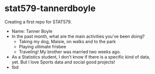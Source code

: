 # stat579-tannerdboyle
Creating a first repo for STAT579.

- Name: Tanner Boyle
- In the past month, what are the main activities you've been doing?
  * Taking my dog, Maisie, on walks and to the park
  * Playing ultimate frisbee
  * Traveling! My brother was married two weeks ago.
- As a Statistics student, I don't know if there is a specific kind of data, yet. But I love Sports data and social good projects!
- tbd
